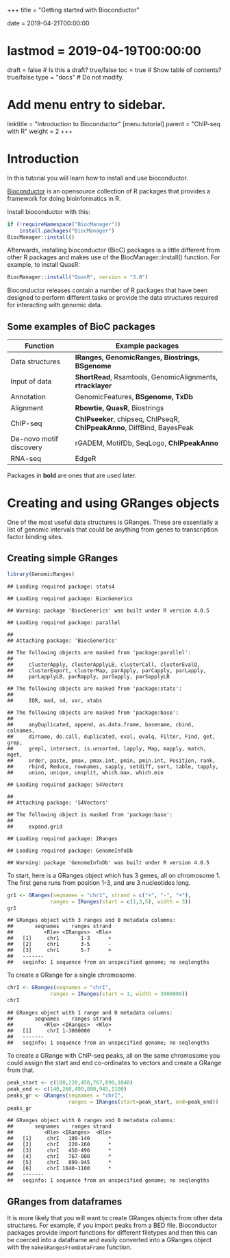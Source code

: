 +++
title = "Getting started with Bioconductor"

date = 2019-04-21T00:00:00
# lastmod = 2019-04-19T00:00:00

draft = false  # Is this a draft? true/false
toc = true  # Show table of contents? true/false
type = "docs"  # Do not modify.

# Add menu entry to sidebar.
linktitle = "Introduction to Bioconductor"
[menu.tutorial]
  parent = "ChIP-seq with R"
  weight = 2
+++

# Introduction

In this tutorial you will learn how to install and use bioconductor. 

[Bioconductor](https://www.bioconductor.org) is an opensource collection of R packages that provides a framework for doing bioinformatics in R. 

Install bioconductor with this:


```r
if (!requireNamespace("BiocManager"))
    install.packages("BiocManager")
BiocManager::install()
```

Afterwards, installing bioconductor (BioC) packages is a little different from other R packages and makes use of the BiocManager::install() function. For example, to install QuasR:


```r
BiocManager::install("QuasR", version = "3.8")
```

Bioconductor releases contain a number of R packages that have been designed to perform different tasks or provide the data structures required for interacting with genomic data.  

## Some examples of BioC packages

| Function  | Example packages  |
|-----------|-------------------|
Data structures | **IRanges, GenomicRanges, Biostrings, BSgenome**
Input of data   | **ShortRead**, Rsamtools, GenomicAlignments, **rtracklayer**
Annotation  | GenomicFeatures, **BSgenome, TxDb**
Alignment | **Rbowtie, QuasR**, Biostrings
ChIP-seq  | **ChIPseeker**, chipseq, ChIPseqR, **ChIPpeakAnno**, DiffBind, BayesPeak
De-novo motif discovery | rGADEM, MotifDb, SeqLogo, **ChIPpeakAnno**
RNA-seq | EdgeR

Packages in **bold** are ones that are used later.

# Creating and using GRanges objects

One of the most useful data structures is GRanges. These are essentially a list of genomic intervals that could be anything from genes to transcription factor binding sites.

## Creating simple GRanges


```r
library(GenomicRanges)
```

```
## Loading required package: stats4
```

```
## Loading required package: BiocGenerics
```

```
## Warning: package 'BiocGenerics' was built under R version 4.0.5
```

```
## Loading required package: parallel
```

```
## 
## Attaching package: 'BiocGenerics'
```

```
## The following objects are masked from 'package:parallel':
## 
##     clusterApply, clusterApplyLB, clusterCall, clusterEvalQ,
##     clusterExport, clusterMap, parApply, parCapply, parLapply,
##     parLapplyLB, parRapply, parSapply, parSapplyLB
```

```
## The following objects are masked from 'package:stats':
## 
##     IQR, mad, sd, var, xtabs
```

```
## The following objects are masked from 'package:base':
## 
##     anyDuplicated, append, as.data.frame, basename, cbind, colnames,
##     dirname, do.call, duplicated, eval, evalq, Filter, Find, get, grep,
##     grepl, intersect, is.unsorted, lapply, Map, mapply, match, mget,
##     order, paste, pmax, pmax.int, pmin, pmin.int, Position, rank,
##     rbind, Reduce, rownames, sapply, setdiff, sort, table, tapply,
##     union, unique, unsplit, which.max, which.min
```

```
## Loading required package: S4Vectors
```

```
## 
## Attaching package: 'S4Vectors'
```

```
## The following object is masked from 'package:base':
## 
##     expand.grid
```

```
## Loading required package: IRanges
```

```
## Loading required package: GenomeInfoDb
```

```
## Warning: package 'GenomeInfoDb' was built under R version 4.0.5
```


To start, here is a GRanges object which has 3 genes, all on chromosome 1. The first gene runs from position 1-3, and are 3 nucleotides long.


```r
gr1 <- GRanges(seqnames = "chr1", strand = c("+", "-", "+"),
              ranges = IRanges(start = c(1,3,5), width = 3))
gr1
```

```
## GRanges object with 3 ranges and 0 metadata columns:
##       seqnames    ranges strand
##          <Rle> <IRanges>  <Rle>
##   [1]     chr1       1-3      +
##   [2]     chr1       3-5      -
##   [3]     chr1       5-7      +
##   -------
##   seqinfo: 1 sequence from an unspecified genome; no seqlengths
```

To create a GRange for a single chromosome.


```r
chrI <- GRanges(seqnames = "chrI",
              ranges = IRanges(start = 1, width = 3000000))
chrI
```

```
## GRanges object with 1 range and 0 metadata columns:
##       seqnames    ranges strand
##          <Rle> <IRanges>  <Rle>
##   [1]     chrI 1-3000000      *
##   -------
##   seqinfo: 1 sequence from an unspecified genome; no seqlengths
```

To create a GRange with ChIP-seq peaks, all on the same chromosome you could assign the start and end co-ordinates to vectors and create a GRange from that.


```r
peak_start <- c(100,220,450,767,899,1040)
peak_end <- c(140,260,490,800,945,1100)
peaks_gr <- GRanges(seqnames = "chrI",
                    ranges = IRanges(start=peak_start, end=peak_end))
peaks_gr
```

```
## GRanges object with 6 ranges and 0 metadata columns:
##       seqnames    ranges strand
##          <Rle> <IRanges>  <Rle>
##   [1]     chrI   100-140      *
##   [2]     chrI   220-260      *
##   [3]     chrI   450-490      *
##   [4]     chrI   767-800      *
##   [5]     chrI   899-945      *
##   [6]     chrI 1040-1100      *
##   -------
##   seqinfo: 1 sequence from an unspecified genome; no seqlengths
```

## GRanges from dataframes

It is more likely that you will want to create GRanges objects from other data structures. For example, if you import peaks from a BED file. Bioconductor packages provide import functions for different filetypes and then this can be coerced into a dataframe and easily converted into a GRanges object with the `makeGRangesFromDataFrame` function.


